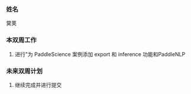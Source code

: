 ### 姓名

蓂荚


### 本双周工作

1. 进行"为 PaddleScience 案例添加 export 和 inference 功能和PaddleNLP

### 未来双周计划

1. 继续完成并进行提交
